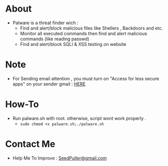 # About
- Palware is a threat finder wich :
    - Find and alert/block malicious files like Shellers , Backdoors and etc.
    - Monitor all executed commands then find and alert malicious commands (like reading passwd)
    - Find and alert/block SQLI & XSS testing on website

# Note 
- For Sending email attention , you must turn on "Access for less secure apps" on your sender gmail : [HERE](https://www.google.com/settings/u/1/security/lesssecureapps) 

# How-To
- Run palware.sh with root. otherwise, script wont work properly .
    - ``` sudo chmod +x palware.sh;./palware.sh ```

# Contact Me 
- Help Me To Improve : SeedPuller@gmail.com
